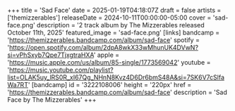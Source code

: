 +++
title = 'Sad Face'
date = 2025-01-19T04:18:07Z
draft = false
artists = ['themizzerables']
releaseDate = 2024-10-11T00:00:00-05:00
cover = 'sad-face.png'
description = '2 track album by The Mizzerables released October 11th, 2025'
featured_image = 'sad-face.png'
[links]
    bandcamp = 'https://themizzerables.bandcamp.com/album/sad-face'
    spotify = 'https://open.spotify.com/album/2dpA8wkX33wMhunUK4DVwN?si=vPhSxyb7Qpe7TjxgtraHXA'
    apple = 'https://music.apple.com/us/album/85-single/1773569042'
    youtube = 'https://music.youtube.com/playlist?list=OLAK5uy_lRS0R_xI67Qg_NHnN8Kvz4D6Dr6bmS48A&si=7SK6V7cSlfaWa7RT'
[bandcamp]
id = '3222108006'
height = '220px'
href = 'https://themizzerables.bandcamp.com/album/sad-face'
description = 'Sad Face by The Mizzerables'
+++
